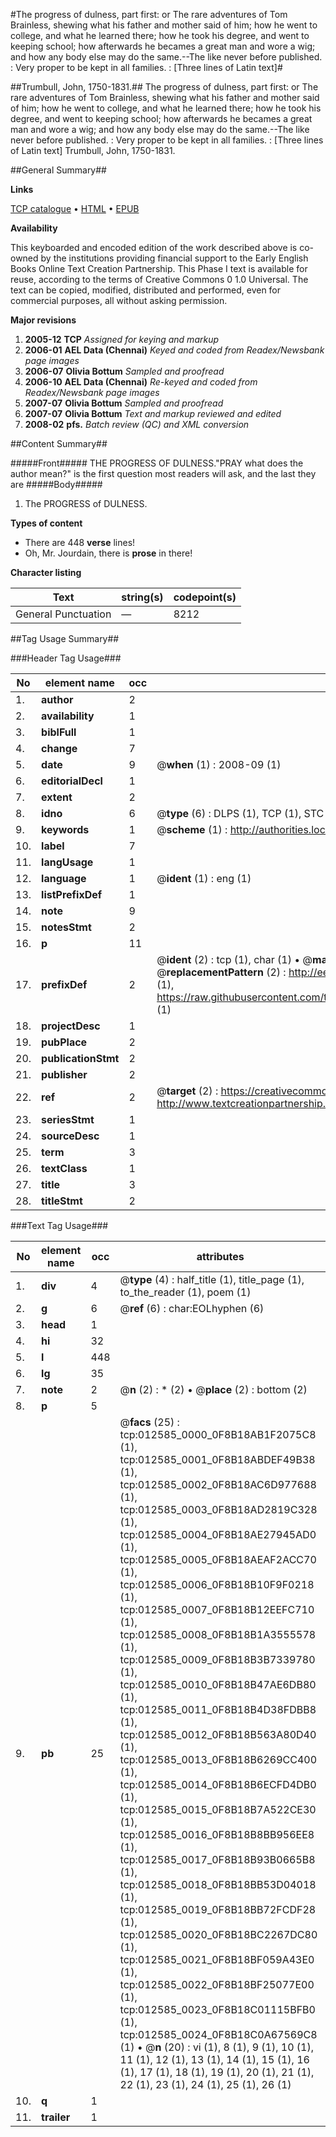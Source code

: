 #The progress of dulness, part first: or The rare adventures of Tom Brainless, shewing what his father and mother said of him; how he went to college, and what he learned there; how he took his degree, and went to keeping school; how afterwards he becames a great man and wore a wig; and how any body else may do the same.--The like never before published. : Very proper to be kept in all families. : [Three lines of Latin text]#

##Trumbull, John, 1750-1831.##
The progress of dulness, part first: or The rare adventures of Tom Brainless, shewing what his father and mother said of him; how he went to college, and what he learned there; how he took his degree, and went to keeping school; how afterwards he becames a great man and wore a wig; and how any body else may do the same.--The like never before published. : Very proper to be kept in all families. : [Three lines of Latin text]
Trumbull, John, 1750-1831.

##General Summary##

**Links**

[TCP catalogue](http://www.ota.ox.ac.uk/tcp/)  • 
[HTML](http://tei.it.ox.ac.uk/tcp/Texts-HTML/free/N09/N09891.html)  • 
[EPUB](http://tei.it.ox.ac.uk/tcp/Texts-EPUB/free/N09/N09891.epub)

**Availability**

This keyboarded and encoded edition of the
	       work described above is co-owned by the institutions
	       providing financial support to the Early English Books
	       Online Text Creation Partnership. This Phase I text is
	       available for reuse, according to the terms of Creative
	       Commons 0 1.0 Universal. The text can be copied,
	       modified, distributed and performed, even for
	       commercial purposes, all without asking permission.

**Major revisions**

1. __2005-12__ __TCP__ *Assigned for keying and markup*
1. __2006-01__ __AEL Data (Chennai)__ *Keyed and coded from Readex/Newsbank page images*
1. __2006-07__ __Olivia Bottum__ *Sampled and proofread*
1. __2006-10__ __AEL Data (Chennai)__ *Re-keyed and coded from Readex/Newsbank page images*
1. __2007-07__ __Olivia Bottum__ *Sampled and proofread*
1. __2007-07__ __Olivia Bottum__ *Text and markup reviewed and edited*
1. __2008-02__ __pfs.__ *Batch review (QC) and XML conversion*

##Content Summary##

#####Front#####
THE PROGRESS OF DULNESS."PRAY what does the author mean?" is the first question most readers will ask, and the last they are
#####Body#####

1. The PROGRESS of DULNESS.

**Types of content**

  * There are 448 **verse** lines!
  * Oh, Mr. Jourdain, there is **prose** in there!

**Character listing**


|Text|string(s)|codepoint(s)|
|---|---|---|
|General Punctuation|—|8212|

##Tag Usage Summary##

###Header Tag Usage###

|No|element name|occ|attributes|
|---|---|---|---|
|1.|__author__|2||
|2.|__availability__|1||
|3.|__biblFull__|1||
|4.|__change__|7||
|5.|__date__|9| @__when__ (1) : 2008-09 (1)|
|6.|__editorialDecl__|1||
|7.|__extent__|2||
|8.|__idno__|6| @__type__ (6) : DLPS (1), TCP (1), STC (1), NOTIS (1), IMAGE-SET (1), EVANS-CITATION (1)|
|9.|__keywords__|1| @__scheme__ (1) : http://authorities.loc.gov/ (1)|
|10.|__label__|7||
|11.|__langUsage__|1||
|12.|__language__|1| @__ident__ (1) : eng (1)|
|13.|__listPrefixDef__|1||
|14.|__note__|9||
|15.|__notesStmt__|2||
|16.|__p__|11||
|17.|__prefixDef__|2| @__ident__ (2) : tcp (1), char (1)  •  @__matchPattern__ (2) : ([0-9\-]+):([0-9IVX]+) (1), (.+) (1)  •  @__replacementPattern__ (2) : http://eebo.chadwyck.com/downloadtiff?vid=$1&page=$2 (1), https://raw.githubusercontent.com/textcreationpartnership/Texts/master/tcpchars.xml#$1 (1)|
|18.|__projectDesc__|1||
|19.|__pubPlace__|2||
|20.|__publicationStmt__|2||
|21.|__publisher__|2||
|22.|__ref__|2| @__target__ (2) : https://creativecommons.org/publicdomain/zero/1.0/ (1), http://www.textcreationpartnership.org/docs/. (1)|
|23.|__seriesStmt__|1||
|24.|__sourceDesc__|1||
|25.|__term__|3||
|26.|__textClass__|1||
|27.|__title__|3||
|28.|__titleStmt__|2||


###Text Tag Usage###

|No|element name|occ|attributes|
|---|---|---|---|
|1.|__div__|4| @__type__ (4) : half_title (1), title_page (1), to_the_reader (1), poem (1)|
|2.|__g__|6| @__ref__ (6) : char:EOLhyphen (6)|
|3.|__head__|1||
|4.|__hi__|32||
|5.|__l__|448||
|6.|__lg__|35||
|7.|__note__|2| @__n__ (2) : * (2)  •  @__place__ (2) : bottom (2)|
|8.|__p__|5||
|9.|__pb__|25| @__facs__ (25) : tcp:012585_0000_0F8B18AB1F2075C8 (1), tcp:012585_0001_0F8B18ABDEF49B38 (1), tcp:012585_0002_0F8B18AC6D977688 (1), tcp:012585_0003_0F8B18AD2819C328 (1), tcp:012585_0004_0F8B18AE27945AD0 (1), tcp:012585_0005_0F8B18AEAF2ACC70 (1), tcp:012585_0006_0F8B18B10F9F0218 (1), tcp:012585_0007_0F8B18B12EEFC710 (1), tcp:012585_0008_0F8B18B1A3555578 (1), tcp:012585_0009_0F8B18B3B7339780 (1), tcp:012585_0010_0F8B18B47AE6DB80 (1), tcp:012585_0011_0F8B18B4D38FDBB8 (1), tcp:012585_0012_0F8B18B563A80D40 (1), tcp:012585_0013_0F8B18B6269CC400 (1), tcp:012585_0014_0F8B18B6ECFD4DB0 (1), tcp:012585_0015_0F8B18B7A522CE30 (1), tcp:012585_0016_0F8B18B8BB956EE8 (1), tcp:012585_0017_0F8B18B93B0665B8 (1), tcp:012585_0018_0F8B18BB53D04018 (1), tcp:012585_0019_0F8B18BB72FCDF28 (1), tcp:012585_0020_0F8B18BC2267DC80 (1), tcp:012585_0021_0F8B18BF059A43E0 (1), tcp:012585_0022_0F8B18BF25077E00 (1), tcp:012585_0023_0F8B18C01115BFB0 (1), tcp:012585_0024_0F8B18C0A67569C8 (1)  •  @__n__ (20) : vi (1), 8 (1), 9 (1), 10 (1), 11 (1), 12 (1), 13 (1), 14 (1), 15 (1), 16 (1), 17 (1), 18 (1), 19 (1), 20 (1), 21 (1), 22 (1), 23 (1), 24 (1), 25 (1), 26 (1)|
|10.|__q__|1||
|11.|__trailer__|1||
